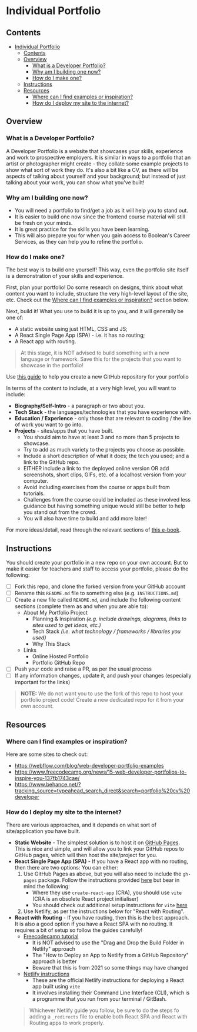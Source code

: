 # Individual Portfolio

## Contents

- [Individual Portfolio](#individual-portfolio)
  - [Contents](#contents)
  - [Overview](#overview)
    - [What is a Developer Portfolio?](#what-is-a-developer-portfolio)
    - [Why am I building one now?](#why-am-i-building-one-now)
    - [How do I make one?](#how-do-i-make-one)
  - [Instructions](#instructions)
  - [Resources](#resources)
    - [Where can I find examples or inspiration?](#where-can-i-find-examples-or-inspiration)
    - [How do I deploy my site to the internet?](#how-do-i-deploy-my-site-to-the-internet)

## Overview
### What is a Developer Portfolio?

A Developer Portfolio is a website that showcases your skills, experience and work to prospective employers. It
is similar in ways to a portfolio that an artist or photographer might create - they collate some example projects to
show what sort of work they do. It's also a bit like a CV, as there will be aspects of talking about yourself and
your background; but instead of just talking about your work, you can show what you've built!

### Why am I building one now?

- You will need a portfolio to find/get a job as it will help you to stand out.
- It is easier to build one now since the frontend course material will still be fresh on your minds.
- It is great practice for the skills you have been learning.
- This will also prepare you for when you gain access to Boolean's Career Services, as they can help you to refine
  the portfolio.

### How do I make one?

The best way is to build one yourself! This way, even the portfolio site itself is a demonstration of your skills
and experience.

First, plan your portfolio! Do some research on designs, think about what content you want to include, structure the
very high-level layout of the site, etc. Check out the 
[Where can I find examples or inspiration?](#where-can-i-find-examples-or-inspiration) section below.

Next, build it! What you use to build it is up to you, and it will generally be one of:

- A static website using just HTML, CSS and JS;
- A React Single Page App (SPA) - i.e. it has no routing;
- A React app with routing.

> At this stage, it is NOT advised to build something with a new language or framework. Save this for the projects
> that you want to showcase in the portfolio!

Use [this guide](https://docs.github.com/en/repositories/creating-and-managing-repositories/creating-a-new-repository) 
to help you create a new GitHub repository for your portfolio

In terms of the content to include, at a very high level, you will want to include:

- **Biography/Self-Intro** - a paragraph or two about you.
- **Tech Stack** - the languages/technologies that you have experience with.
- **Education / Experience** - only those that are relevant to coding / the line of work you want to go into.
- **Projects** - sites/apps that you have built.
  - You should aim to have at least 3 and no more than 5 projects to showcase.
  - Try to add as much variety to the projects you choose as possible.
  - Include a short description of what it does; the tech you used; and a link to the GitHub repo.
  - EITHER include a link to the deployed online version OR add screenshots, short clips, GIFs, etc. of a
    localhost version from your computer.
  - Avoid including exercises from the course or apps built from tutorials.
  - Challenges from the course could be included as these involved less guidance but having something unique would
    still be better to help you stand out from the crowd.
  - You will also have time to build and add more later!

For more ideas/detail, read through the relevant sections of
[this e-book](https://www.joshwcomeau.com/effective-portfolio/download-book/).

## Instructions
You should create your portfolio in a new repo on your own account. But to make it easier for teachers and staff to 
access your portfolio, please do the following:
- [ ] Fork this repo, and clone the forked version from your GitHub account
- [ ] Rename this `README.md` file to something else (e.g. `INSTRUCTIONS.md`)
- [ ] Create a new file called `README.md`, and include the following content sections (complete them as and when 
  you are able to):
  - About My Portfolio Project
    - Planning & Inspiration _(e.g. include drawings, diagrams, links to sites used to get ideas, etc.)_
    - Tech Stack _(i.e. what technology / frameworks / libraries you used)_
    - Why This Stack
  - Links 
    - Online Hosted Portfolio
    - Portfolio GitHub Repo
- [ ] Push your code and raise a PR, as per the usual process
- [ ] If any information changes, update it, and push your changes (especially important for the links)

> **NOTE:** We do not want you to use the fork of this repo to host your portfolio project code! Create a new 
> dedicated repo for it from your own account.

## Resources
### Where can I find examples or inspiration?

Here are some sites to check out:

- https://webflow.com/blog/web-developer-portfolio-examples
- https://www.freecodecamp.org/news/15-web-developer-portfolios-to-inspire-you-137fb1743cae/
- https://www.behance.net/?tracking_source=typeahead_search_direct&search=portfolio%20cv%20developer

### How do I deploy my site to the internet?

There are various approaches, and it depends on what sort of site/application you have built.

- **Static Website** - The simplest solution is to host it on [GitHub Pages](https://pages.github.com/). This is
  nice and simple, and will allow you to link your GitHub repos to GitHub pages,
  which will then host the site/project for you.
- **React Single Page App (SPA)** - If you have a React app with no routing, then there are two options: You can either:
  1. Use GitHub Pages as above, but you will also need to include the `gh-pages` package. Follow the instructions
     provided [here](https://blog.logrocket.com/deploying-react-apps-github-pages/) but bear in mind the following:
     - Where they use `create-react-app` (CRA), you should use `vite` (CRA is an obsolete React project initialiser)
     - You should check out additional setup instructions for `vite`
       [here](https://vitejs.dev/guide/static-deploy.html#github-pages)
  2. Use Netlify, as per the instructions below for "React with Routing".
- **React with Routing** - If you have routing, then this is the best approach. It is also a good option if you have 
  a React SPA with no routing. It requires a bit of setup so follow the guides carefully!
  - [Freecodecamp tutorial](https://www.freecodecamp.org/news/how-to-deploy-react-router-based-app-to-netlify/)
    - It is NOT advised to use the "Drag and Drop the Build Folder in Netlify" approach
    - The "How to Deploy an App to Netlify from a GitHub Repository" approach is better
    - Beware that this is from 2021 so some things may have changed
  - [Netlify instructions](https://docs.netlify.com/integrations/frameworks/vite/#deploy-your-vite-project-with-netlify-cli)
    - These are the official Netlify instructions for deploying a React app built using `vite`
    - It involves installing their Command Line Interface (CLI), which is a programme that you run from your 
      terminal / GitBash.
  > Whichever Netlify  guide you follow, be sure to do the steps fo adding a `_redirects` file to enable both React SPA 
  > and React with Routing apps to work properly. 
